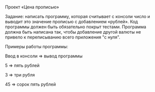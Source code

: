 Проект «Цена прописью»

Задание: написать программу, которая считывает с консоли число и выводит это значение прописью
с добавлением «рублей». Код программы должен быть обязательно покрыт тестами. Программа
должна быть написана так, чтобы добавление другой валюты не привело к переписыванию всего
приложения "с нуля".

Примеры работы программы:

Ввод в консоли => вывод программы

5 => пять рублей

3 => три рубля

45 => сорок пять рублей     

